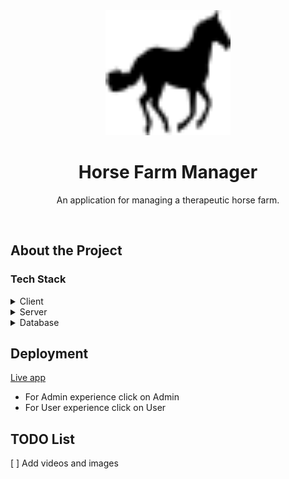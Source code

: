 <div align="center">
  <img src="./client/src/assets/icons/horse.svg" alt="logo" width="200" height="auto" />
  <h1>Horse Farm Manager</h1>
  <p>An application for managing a therapeutic horse farm.</p>
</div>

<br />

<!-- About the Project -->
## About the Project

<!-- TechStack -->
### Tech Stack

<details>
  <summary>Client</summary>
  <ul>
    <li><a href="https://www.typescriptlang.org/">Typescript</a></li>
    <li><a href="https://reactjs.org/">React.js</a></li>
    <li><a href="https://reactrouter.com/en/main">React Router</a></li>
    <li><a href="https://react-hook-form.com/">React hook form</a></li>
    <li><a href="https://github.com/jquense/yup">Yup</a></li>
  </ul>
</details>

<details>
  <summary>Server</summary>
  <ul>
    <li><a href="https://www.typescriptlang.org/">Typescript</a></li>
    <li><a href="https://expressjs.com/">Express.js</a></li>
    <li><a href="https://github.com/kelektiv/node.bcrypt.js#readme">bcrypt</a></li>
    <li><a href="https://github.com/auth0/node-jsonwebtoken#readme">jsonwebtoken</a></li>
  </ul>
</details>

<details>
<summary>Database</summary>
  <ul>
    <li><a href="https://www.postgresql.org/">PostgreSQL</a></li>
  </ul>
</details>

<!-- Deployment -->
## Deployment

[Live app](https://www.horse-farm-manager.tk)

<ul>
  <li>For Admin experience click on Admin</li>
  <li>For User experience click on User</li>
</ul>

<!-- TODO -->
## TODO List

[ ] Add videos and images